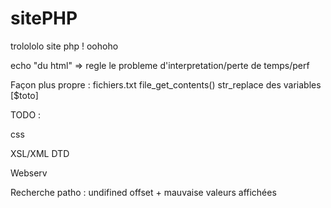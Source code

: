 # sitePHP
trolololo site php ! oohoho



echo "du html" => regle le probleme d'interpretation/perte de temps/perf

Façon plus propre : fichiers.txt
file_get_contents()
str_replace des variables [$toto]


TODO :

css

XSL/XML DTD

Webserv


Recherche patho : undifined offset + mauvaise valeurs affichées